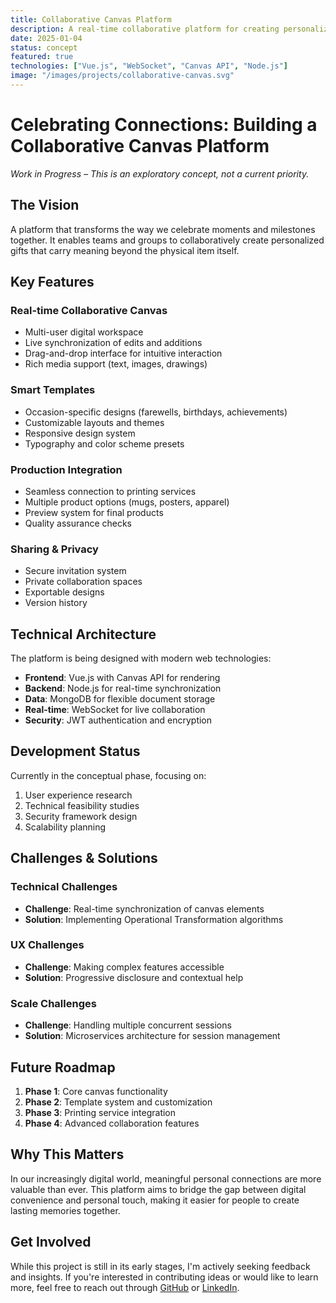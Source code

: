 ```yaml
---
title: Collaborative Canvas Platform
description: A real-time collaborative platform for creating personalized, meaningful gifts that celebrate connections and milestones.
date: 2025-01-04
status: concept
featured: true
technologies: ["Vue.js", "WebSocket", "Canvas API", "Node.js"]
image: "/images/projects/collaborative-canvas.svg"
---
```


# Celebrating Connections: Building a Collaborative Canvas Platform

*Work in Progress – This is an exploratory concept, not a current priority.*

## The Vision

A platform that transforms the way we celebrate moments and milestones together. It enables teams and groups to collaboratively create personalized gifts that carry meaning beyond the physical item itself.

## Key Features

### Real-time Collaborative Canvas
- Multi-user digital workspace
- Live synchronization of edits and additions
- Drag-and-drop interface for intuitive interaction
- Rich media support (text, images, drawings)

### Smart Templates
- Occasion-specific designs (farewells, birthdays, achievements)
- Customizable layouts and themes
- Responsive design system
- Typography and color scheme presets

### Production Integration
- Seamless connection to printing services
- Multiple product options (mugs, posters, apparel)
- Preview system for final products
- Quality assurance checks

### Sharing & Privacy
- Secure invitation system
- Private collaboration spaces
- Exportable designs
- Version history

## Technical Architecture

The platform is being designed with modern web technologies:

- **Frontend**: Vue.js with Canvas API for rendering
- **Backend**: Node.js for real-time synchronization
- **Data**: MongoDB for flexible document storage
- **Real-time**: WebSocket for live collaboration
- **Security**: JWT authentication and encryption

## Development Status

Currently in the conceptual phase, focusing on:

1. User experience research
2. Technical feasibility studies
3. Security framework design
4. Scalability planning

## Challenges & Solutions

### Technical Challenges
- **Challenge**: Real-time synchronization of canvas elements
- **Solution**: Implementing Operational Transformation algorithms

### UX Challenges
- **Challenge**: Making complex features accessible
- **Solution**: Progressive disclosure and contextual help

### Scale Challenges
- **Challenge**: Handling multiple concurrent sessions
- **Solution**: Microservices architecture for session management

## Future Roadmap

1. **Phase 1**: Core canvas functionality
2. **Phase 2**: Template system and customization
3. **Phase 3**: Printing service integration
4. **Phase 4**: Advanced collaboration features

## Why This Matters

In our increasingly digital world, meaningful personal connections are more valuable than ever. This platform aims to bridge the gap between digital convenience and personal touch, making it easier for people to create lasting memories together.

## Get Involved

While this project is still in its early stages, I'm actively seeking feedback and insights. If you're interested in contributing ideas or would like to learn more, feel free to reach out through [GitHub](https://github.com/Dorkside) or [LinkedIn](https://linkedin.com/in/Dorkside). 